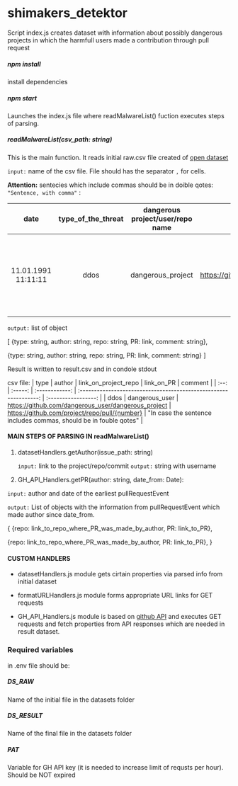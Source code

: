 # shimakers_detektor

Script index.js creates dataset with information about possibly dangerous projects in which the harmfull users made a contribution through pull request

##### npm install

install dependencies

##### npm start

Launches the index.js file where readMalwareList() fuction executes steps of parsing.

##### readMalwareList(csv_path: string)

This is the main function. It reads initial raw.csv file created of [open dataset](https://docs.google.com/spreadsheets/d/1H3xPB4PgWeFcHjZ7NOPtrcya_Ua4jUolWm-7z9-jSpQ/htmlview?usp=sharing&pru=AAABf7rAbC0*P8SbG5KHN5WLt2JJJhoK-Q)

`input:` name of the csv file. File should has the separator `,` for cells.

**Attention:** sentecies which include commas should be in doible qotes: `"Sentence, with comma"` :

|        date         | type_of_the_threat | dangerous project/user/repo name |                        link                         |                              comment                              |      username       |
| :-----------------: | :----------------: | :------------------------------: | :-------------------------------------------------: | :---------------------------------------------------------------: | :-----------------: |
| 11.01.1991 11:11:11 |        ddos        |        dangerous_project         | https://github.com/dangerous_user/dangerous_project | "In case the sentence includes commas, should be in fouble qotes" | dangerous_user_name |

`output:` list of object

[
{type: string, author: string, repo: string, PR: link, comment: string},

{type: string, author: string, repo: string, PR: link, comment: string}
]

Result is written to result.csv and in condole stdout

csv file:
| type | author | link_on_project_repo | link_on_PR | comment |
| :--: | :-----: | :------------: | :---------------------------------------------------------------: | :-----------------: |
| ddos | dangerous_user | https://github.com/dangerous_user/dangerous_project | https://github.com/project/repo/pull/{number} | "In case the sentence includes commas, should be in fouble qotes" |

#### MAIN STEPS OF PARSING IN readMalwareList()

1. datasetHandlers.getAuthor(issue_path: string)

   `input:` link to the project/repo/commit
   `output:` string with username

2. GH_API_Handlers.getPR(author: string, date_from: Date):

`input:` author and date of the earliest pullRequestEvent

`output:` List of objects with the information from pullRequestEvent which made author since date_from.

{
{repo: link_to_repo_where_PR_was_made_by_author, PR: link_to_PR},

{repo: link_to_repo_where_PR_was_made_by_author, PR: link_to_PR},
}

#### CUSTOM HANDLERS

- datasetHandlers.js module gets cirtain properties via parsed info from initial dataset

- formatURLHandlers.js module forms appropriate URL links for GET requests

- GH_API_Handlers.js module is based on [github API](https://docs.github.com/en/rest) and executes GET requests and fetch properties from API responses which are needed in result dataset.

### Required variables

in .env file should be:

##### DS_RAW

Name of the initial file in the datasets folder

##### DS_RESULT

Name of the final file in the datasets folder

##### PAT

Variable for GH API key (it is needed to increase limit of requsts per hour). Should be NOT expired
